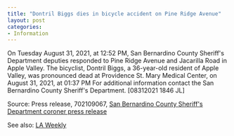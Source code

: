 ```yaml
---
title: "Dontril Biggs dies in bicycle accident on Pine Ridge Avenue"
layout: post
categories:
- Information
---
```


On Tuesday August 31, 2021, at 12:52 PM, San Bernardino County Sheriff's Department deputies responded to Pine Ridge Avenue and Jacarilla Road in Apple Valley. The bicyclist, Dontril Biggs, a 36-year-old resident of Apple Valley, was pronounced dead at Providence St. Mary Medical Center, on August 31, 2021, at 01:37 PM For additional information contact the San Bernardino County Sheriff's Department. \[08312021 1846 JL\]

Source: Press release, 702109067, [San Bernardino County Sheriff's Department coroner press release](https://wp.sbcounty.gov/sheriff/media-center/coroner-press-release/)

See also: [LA Weekly](https://www.laweekly.com/dontril-biggs-dies-bicycle-accident-pine-ridge-avenue-apple-valley-ca/)